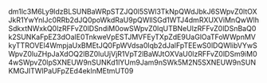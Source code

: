 dm1lc3M6Ly9ldzBLSUNBaWRpSTZJQ0l5SWl3TkNpQWdJbkJ6SWpvZ0ltOXJkR1YwYnlJc0RRb2dJQ0poWkdRaU9pQWllSGd1WTJ4dmRXUXViMnQwWlhSdkxtNWxkQ0lzRFFvZ0lDSndiM0owSWpvZ0lqUTBNeUlzRFFvZ0lDSnBaQ0k2SUNKaFpEZ3dOalE0TnkweVpESTJMVFEyTXpZdE9UaGlOaTFoWWpnMVkyTTROVEl4WmpjaUxBMEtJQ0FpWVdsa0lqb2dJalFpTEEwS0lDQWlibVYwSWpvZ0luZHpJaXdOQ2lBZ0luUjVjR1VpT2lBaWJtOXVaU0lzRFFvZ0lDSm9iM04wSWpvZ0lpSXNEUW9nSUNKd1lYUm9Jam9nSWk5M2N5SXNEUW9nSUNKMGJITWlPaUFpZEd4eklnMEtmUT09
